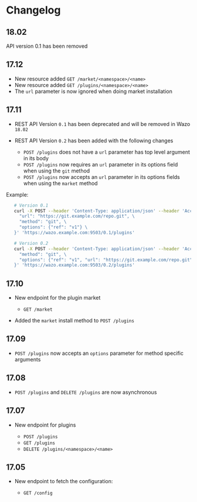 Changelog
=========

18.02
------

API version 0.1 has been removed


17.12
-----

* New resource added `GET /market/<namespace>/<name>`
* New resource added `GET /plugins/<namespace>/<name>`
* The `url` parameter is now ignored when doing market installation


17.11
-----

* REST API Version `0.1` has been deprecated and will be removed in Wazo `18.02`
* REST API Version `0.2` has been added with the following changes

  * `POST /plugins` does not have a `url` parameter has top level argument in its body
  * `POST /plugins` now requires an `url` parameter in its options field when using the `git` method
  * `POST /plugins` now accepts an `url` parameter in its options fields when using the `market` method


Example:

```sh
   # Version 0.1
   curl -X POST --header 'Content-Type: application/json' --header 'Accept: application/json' -d '{ \
     "url": "https://git.example.com/repo.git", \
     "method": "git", \
     "options": {"ref": "v1"} \
   }' 'https://wazo.example.com:9503/0.1/plugins'

   # Version 0.2
   curl -X POST --header 'Content-Type: application/json' --header 'Accept: application/json' -d '{ \
     "method": "git", \
     "options": {"ref": "v1", "url": "https://git.example.com/repo.git"} \
   }' 'https://wazo.example.com:9503/0.2/plugins'
```


17.10
-----

* New endpoint for the plugin market

  * `GET /market`

* Added the `market` install method to `POST /plugins`


17.09
-----

* `POST /plugins` now accepts an `options` parameter for method specific arguments


17.08
-----

* `POST /plugins` and `DELETE /plugins` are now asynchronous


17.07
-----

* New endpoint for plugins

  * `POST /plugins`
  * `GET /plugins`
  * `DELETE /plugins/<namespace>/<name>`


17.05
-----

* New endpoint to fetch the configuration:

  * `GET /config`
